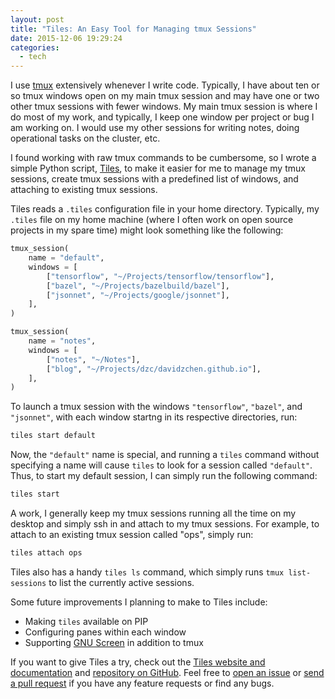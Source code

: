 ```yaml
---
layout: post
title: "Tiles: An Easy Tool for Managing tmux Sessions"
date: 2015-12-06 19:29:24
categories:
  - tech
---
```


I use [tmux][tmux] extensively whenever I write code. Typically, I have about
ten or so tmux windows open on my main tmux session and may have one or two
other tmux sessions with fewer windows. My main tmux session is where I do most
of my work, and typically, I keep one window per project or bug I am working on.
I would use my other sessions for writing notes, doing operational tasks on the
cluster, etc.

[tmux]: https://tmux.github.io/

I found working with raw tmux commands to be cumbersome, so I wrote a simple
Python script, [Tiles][tiles], to make it easier for me to manage my tmux
sessions, create tmux sessions with a predefined list of windows, and attaching
to existing tmux sessions.

[tiles]: /tiles

Tiles reads a `.tiles` configuration file in your home directory. Typically, my
`.tiles` file on my home machine (where I often work on open source projects in
my spare time) might look something like the following:

```python
tmux_session(
    name = "default",
    windows = [
        ["tensorflow", "~/Projects/tensorflow/tensorflow"],
        ["bazel", "~/Projects/bazelbuild/bazel"],
        ["jsonnet", "~/Projects/google/jsonnet"],
    ],
)

tmux_session(
    name = "notes",
    windows = [
        ["notes", "~/Notes"],
        ["blog", "~/Projects/dzc/davidzchen.github.io"],
    ],
)
```

To launch a tmux session with the windows `"tensorflow"`, `"bazel"`, and
`"jsonnet"`, with each window startng in its respective directories, run:

```sh
tiles start default
```

Now, the `"default"` name is special, and running a `tiles` command without
specifying a name will cause `tiles` to look for a session called `"default"`.
Thus, to start my default session, I can simply run the following command:

```sh
tiles start
```

A work, I generally keep my tmux sessions running all the time on my desktop and
simply ssh in and attach to my tmux sessions. For example, to attach to an
existing tmux session called "ops", simply run:

```sh
tiles attach ops
```

Tiles also has a handy `tiles ls` command, which simply runs `tmux
list-sessions` to list the currently active sessions.

Some future improvements I planning to make to Tiles include:

* Making `tiles` available on PIP
* Configuring panes within each window
* Supporting [GNU Screen][gnu-screen] in addition to tmux

[gnu-screen]: https://www.gnu.org/software/screen/

If you want to give Tiles a try, check out the [Tiles website and
documentation][tiles] and [repository on GitHub][tiles-github]. Feel free to
[open an issue][tiles-issues] or [send a pull request][tiles-pr] if you have
any feature requests or find any bugs.

[tiles-github]: https://github.com/davidzchen/tiles
[tiles-issues]: https://github.com/davidzchen/tiles/issues
[tiles-pr]: https://github.com/davidzchen/tiles/pulls
